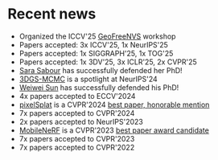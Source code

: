 # Recent news
- Organized the ICCV'25 [GeoFreeNVS](https://geofreenvs.github.io) workshop  
- Papers accepted: 3x ICCV'25, 1x NeurIPS'25
- Papers accepted: 1x SIGGRAPH'25, 1x TOG'25
- Papers accepted: 1x 3DV'25, 3x ICLR'25, 2x CVPR'25
- [Sara Sabour](https://scholar.google.ca/citations?user=l8wQ39EAAAAJ&hl=en) has successfully defended her PhD!
- [3DGS-MCMC](https://ubc-vision.github.io/3dgs-mcmc) is a spotlight at NeurIPS'24
- [Weiwei Sun](https://wsunid.github.io) has successfully defended his PhD!
- 4x papers accepted to ECCV'2024
- [pixelSplat](https://pixelsplat.github.io) is a CVPR'2024 [best paper, honorable mention](https://media.eventhosts.cc/Conferences/CVPR2024/CVPR_main_conf_2024.pdf)
- 7x papers accepted to CVPR'2024
- 2x papers accepted to NeurIPS'2023
- [MobileNeRF](https://mobile-nerf.github.io) is a CVPR'2023 [best paper award candidate](https://cvpr2023.thecvf.com/Conferences/2023/AcceptedPapers)
- 7x papers accepted to CVPR'2023
- 7x papers accepted to CVPR'2022

<!-- OLD NEWS
- [NeuralBF](https://neuralbf.github.io) accepted to WACV'2023
- [D2NeRF](https://d2nerf.github.io) accepted to NeurIPS'2022
- I will be joining SFU on August 1st 2022
- Check out [Neural Descriptor Fields](https://yilundu.github.io/ndf) ([youtube](https://www.youtube.com/watch?v=dXl9xI2LrRw))
- [Canonical Capsules](https://canonical-capsules.github.io) presented at NeurIPS'21 ([youtube](https://youtu.be/tUQJV2W7Z8g?t=10))
-->
